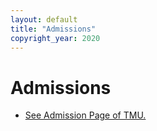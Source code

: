 ```yaml
---
layout: default
title: "Admissions"
copyright_year: 2020
---
```


<h1 class="nav4">Admissions</h1>

<section>
  <ul>
    <li><a href="https://www.tmu.ac.jp/english/admission.html" target="_blank">See Admission Page of TMU.</a></li>
  </ul>
</section>

